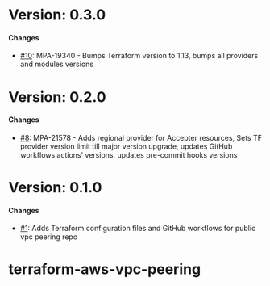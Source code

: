 # Version: 0.3.0


#### Changes

* [#10](https://github.com/om2tech/terraform-aws-vpc-peering/pull/10): MPA-19340 - Bumps Terraform version to 1.13, bumps all providers and modules versions


# Version: 0.2.0


#### Changes

* [#8](https://github.com/om2tech/terraform-aws-vpc-peering/pull/8): MPA-21578 - Adds regional provider for Accepter resources, Sets TF provider version limit till major version upgrade, updates GitHub workflows actions' versions, updates pre-commit hooks versions


# Version: 0.1.0


#### Changes

* [#1](https://github.com/om2tech/terraform-aws-vpc-peering/pull/1): Adds Terraform configuration files and GitHub workflows for public vpc peering repo


# terraform-aws-vpc-peering
